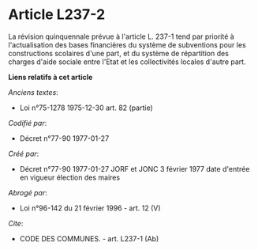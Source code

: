 # Article L237-2

La révision quinquennale prévue à l'article L. 237-1 tend par priorité à l'actualisation des bases financières du système de
subventions pour les constructions scolaires d'une part, et du système de répartition des charges d'aide sociale entre l'Etat
et les collectivités locales d'autre part.

**Liens relatifs à cet article**

_Anciens textes_:

  - Loi n°75-1278 1975-12-30 art. 82 (partie)

_Codifié par_:

  - Décret n°77-90 1977-01-27

_Créé par_:

  - Décret n°77-90 1977-01-27 JORF et JONC 3 février 1977 date d'entrée en vigueur élection des maires

_Abrogé par_:

  - Loi n°96-142 du 21 février 1996 - art. 12 (V)

_Cite_:

  - CODE DES COMMUNES. - art. L237-1 (Ab)
